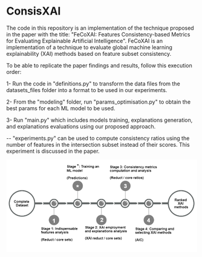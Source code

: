 # ConsisXAI
The code in this repository is an implementation of the technique proposed in the paper with the title: "FeCoXAI: Features Consistency-based Metrics for Evaluating Explainable Artificial Intelligence". FeCoXAI is an implementation of a technique to evaluate global machine learning explainability (XAI) methods based on feature subset consistency.

To be able to replicate the paper findings and results, follow this execution order:

1- Run the code in "definitions.py" to transform the data files from the datasets_files folder into a format to be used in our experiments.

2- From the "modeling" folder, run "params_optimisation.py" to obtain the best params for each ML model to be used.

3- Run "main.py" which includes models training, explanations generation, and explanations evaluations using our proposed approach.

-- "experiments.py" can be used to compute consistency ratios using the number of features in the intersection subset instead of their scores. This experiment is discussed in the paper.


![Proposed Approach](Proposed_approach2.jpg)

